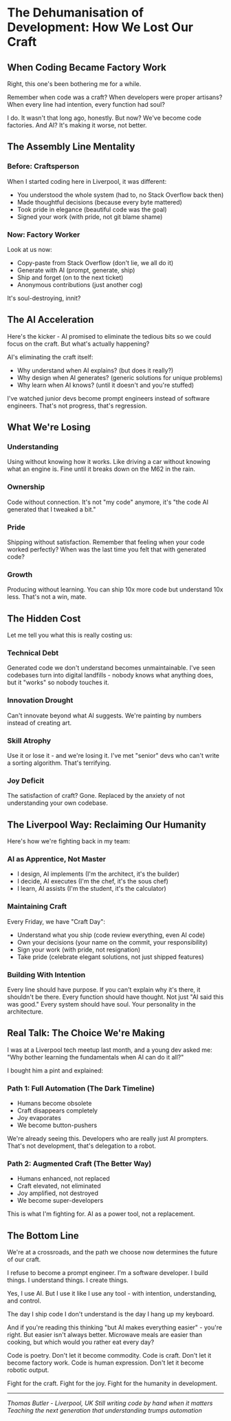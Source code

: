 # The Dehumanisation of Development: How We Lost Our Craft

## When Coding Became Factory Work

Right, this one's been bothering me for a while.

Remember when code was a craft? When developers were proper artisans? When every line had intention, every function had soul?

I do. It wasn't that long ago, honestly. But now? We've become code factories. And AI? It's making it worse, not better.

## The Assembly Line Mentality

### Before: Craftsperson

When I started coding here in Liverpool, it was different:
- You understood the whole system (had to, no Stack Overflow back then)
- Made thoughtful decisions (because every byte mattered)
- Took pride in elegance (beautiful code was the goal)
- Signed your work (with pride, not git blame shame)

### Now: Factory Worker

Look at us now:
- Copy-paste from Stack Overflow (don't lie, we all do it)
- Generate with AI (prompt, generate, ship)
- Ship and forget (on to the next ticket)
- Anonymous contributions (just another cog)

It's soul-destroying, innit?

## The AI Acceleration

Here's the kicker - AI promised to eliminate the tedious bits so we could focus on the craft. But what's actually happening?

AI's eliminating the craft itself:
- Why understand when AI explains? (but does it really?)
- Why design when AI generates? (generic solutions for unique problems)
- Why learn when AI knows? (until it doesn't and you're stuffed)

I've watched junior devs become prompt engineers instead of software engineers. That's not progress, that's regression.

## What We're Losing

### Understanding
Using without knowing how it works. Like driving a car without knowing what an engine is. Fine until it breaks down on the M62 in the rain.

### Ownership
Code without connection. It's not "my code" anymore, it's "the code AI generated that I tweaked a bit."

### Pride
Shipping without satisfaction. Remember that feeling when your code worked perfectly? When was the last time you felt that with generated code?

### Growth
Producing without learning. You can ship 10x more code but understand 10x less. That's not a win, mate.

## The Hidden Cost

Let me tell you what this is really costing us:

### Technical Debt
Generated code we don't understand becomes unmaintainable. I've seen codebases turn into digital landfills - nobody knows what anything does, but it "works" so nobody touches it.

### Innovation Drought
Can't innovate beyond what AI suggests. We're painting by numbers instead of creating art.

### Skill Atrophy
Use it or lose it - and we're losing it. I've met "senior" devs who can't write a sorting algorithm. That's terrifying.

### Joy Deficit
The satisfaction of craft? Gone. Replaced by the anxiety of not understanding your own codebase.

## The Liverpool Way: Reclaiming Our Humanity

Here's how we're fighting back in my team:

### AI as Apprentice, Not Master
- I design, AI implements (I'm the architect, it's the builder)
- I decide, AI executes (I'm the chef, it's the sous chef)
- I learn, AI assists (I'm the student, it's the calculator)

### Maintaining Craft
Every Friday, we have "Craft Day":
- Understand what you ship (code review everything, even AI code)
- Own your decisions (your name on the commit, your responsibility)
- Sign your work (with pride, not resignation)
- Take pride (celebrate elegant solutions, not just shipped features)

### Building With Intention
Every line should have purpose. If you can't explain why it's there, it shouldn't be there.
Every function should have thought. Not just "AI said this was good."
Every system should have soul. Your personality in the architecture.

## Real Talk: The Choice We're Making

I was at a Liverpool tech meetup last month, and a young dev asked me: "Why bother learning the fundamentals when AI can do it all?"

I bought him a pint and explained:

### Path 1: Full Automation (The Dark Timeline)
- Humans become obsolete
- Craft disappears completely
- Joy evaporates
- We become button-pushers

We're already seeing this. Developers who are really just AI prompters. That's not development, that's delegation to a robot.

### Path 2: Augmented Craft (The Better Way)
- Humans enhanced, not replaced
- Craft elevated, not eliminated
- Joy amplified, not destroyed
- We become super-developers

This is what I'm fighting for. AI as a power tool, not a replacement.

## The Bottom Line

We're at a crossroads, and the path we choose now determines the future of our craft.

I refuse to become a prompt engineer. I'm a software developer. I build things. I understand things. I create things.

Yes, I use AI. But I use it like I use any tool - with intention, understanding, and control.

The day I ship code I don't understand is the day I hang up my keyboard.

And if you're reading this thinking "but AI makes everything easier" - you're right. But easier isn't always better. Microwave meals are easier than cooking, but which would you rather eat every day?

Code is poetry. Don't let it become commodity.
Code is craft. Don't let it become factory work.
Code is human expression. Don't let it become robotic output.

Fight for the craft. Fight for the joy. Fight for the humanity in development.

---

*Thomas Butler - Liverpool, UK*
*Still writing code by hand when it matters*
*Teaching the next generation that understanding trumps automation*